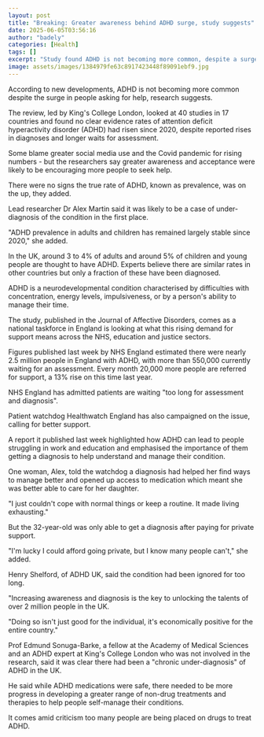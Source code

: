 ```yaml
---
layout: post
title: "Breaking: Greater awareness behind ADHD surge, study suggests"
date: 2025-06-05T03:56:16
author: "badely"
categories: [Health]
tags: []
excerpt: "Study found ADHD is not becoming more common, despite a surge in people being diagnosed."
image: assets/images/1384979fe63c8917423448f89091ebf9.jpg
---
```


According to new developments, ADHD is not becoming more common despite the surge in people asking for help, research suggests.

The review, led by King's College London, looked at 40 studies in 17 countries and found no clear evidence rates of attention deficit hyperactivity disorder (ADHD) had risen since 2020, despite reported rises in diagnoses and longer waits for assessment.

Some blame greater social media use and the Covid pandemic for rising numbers  - but the researchers say greater awareness and acceptance were likely to be encouraging more people to seek help.

There were no signs the true rate of ADHD, known as prevalence, was on the up, they added.

Lead researcher Dr Alex Martin said it was likely to be a case of under-diagnosis of the condition in the first place.

"ADHD prevalence in adults and children has remained largely stable since 2020," she added.

In the UK, around 3 to 4% of adults and around 5% of children and young people are thought to have ADHD. Experts believe there are similar rates in other countries but only a fraction of these have been diagnosed.

ADHD is a neurodevelopmental condition characterised by difficulties with concentration, energy levels, impulsiveness, or by a person's ability to manage their time.

The study, published in the Journal of Affective Disorders, comes as a national taskforce in England is looking at what this rising demand for support means across the NHS, education and justice sectors.

Figures published last week by NHS England estimated there were nearly 2.5 million people in England with ADHD, with more than 550,000 currently waiting for an assessment. Every month 20,000 more people are referred for support, a 13% rise on this time last year.

NHS England has admitted patients are waiting "too long for assessment and diagnosis".

Patient watchdog Healthwatch England has also campaigned on the issue, calling for better support.

A report it published last week highlighted how ADHD can lead to people struggling in work and education and emphasised the importance of them getting a diagnosis to help understand and manage their condition.

One woman, Alex, told the watchdog a diagnosis had helped her find ways to manage better and opened up access to medication which meant she was better able to care for her daughter.

"I just couldn't cope with normal things or keep a routine. It made living exhausting."

But the 32-year-old was only able to get a diagnosis after paying for private support.

"I'm lucky I could afford going private, but I know many people can't," she added.

Henry Shelford, of ADHD UK, said the condition had been ignored for too long.

"Increasing  awareness and diagnosis is the key to unlocking the talents of over 2 million people in the UK. 

"Doing so isn't just good for the individual, it's economically positive for the entire country."

Prof Edmund Sonuga-Barke, a fellow at the Academy of Medical Sciences and an ADHD expert at King's College London who was not involved in the research, said it was clear there had been a "chronic under-diagnosis" of ADHD in the UK.

He said while ADHD medications were safe, there needed to be more progress in developing a greater range of non-drug treatments and therapies to help people self-manage their conditions.

It comes amid criticism too many people are being placed on drugs to treat ADHD.

